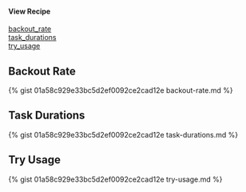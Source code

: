 #### View Recipe
[backout_rate](#backout-rate)  
[task_durations](#task-durations)  
[try_usage](#try-usage)  

## Backout Rate
{% gist 01a58c929e33bc5d2ef0092ce2cad12e backout-rate.md %}

## Task Durations
{% gist 01a58c929e33bc5d2ef0092ce2cad12e task-durations.md %}

## Try Usage
{% gist 01a58c929e33bc5d2ef0092ce2cad12e try-usage.md %}
